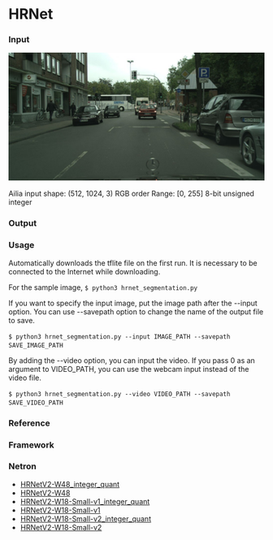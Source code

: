 # HRNet
### Input

<img src="test.png" width="640px">

Ailia input shape: (512, 1024, 3) RGB order Range: [0, 255] 8-bit unsigned integer

### Output


### Usage
Automatically downloads the tflite file on the first run. It is necessary to be connected to the Internet while downloading.

For the sample image, 
`$ python3 hrnet_segmentation.py`

If you want to specify the input image, put the image path after the --input option.
You can use --savepath option to change the name of the output file to save.

`$ python3 hrnet_segmentation.py --input IMAGE_PATH --savepath SAVE_IMAGE_PATH`

By adding the --video option, you can input the video.
If you pass 0 as an argument to VIDEO_PATH, you can use the webcam input instead of the video file.

`$ python3 hrnet_segmentation.py --video VIDEO_PATH --savepath SAVE_VIDEO_PATH`


### Reference
### Framework
### Netron
- [HRNetV2-W48_integer_quant](https://netron.app/?url=https://storage.googleapis.com/ailia-models-tflite/hrnet/HRNetV2-W48_integer_quant.tflite)
- [HRNetV2-W48](https://netron.app/?url=https://storage.googleapis.com/ailia-models-tflite/hrnet/HRNetV2-W48.tflite)
- [HRNetV2-W18-Small-v1_integer_quant](https://netron.app/?url=https://storage.googleapis.com/ailia-models-tflite/hrnet/HRNetV2-W18-Small-v1_integer_quant.tflite)
- [HRNetV2-W18-Small-v1](https://netron.app/?url=https://storage.googleapis.com/ailia-models-tflite/hrnet/HRNetV2-W18-Small-v1.tflite)
- [HRNetV2-W18-Small-v2_integer_quant](https://netron.app/?url=https://storage.googleapis.com/ailia-models-tflite/hrnet/HRNetV2-W18-Small-v2_integer_quant.tflite)
- [HRNetV2-W18-Small-v2](https://netron.app/?url=https://storage.googleapis.com/ailia-models-tflite/hrnet/HRNetV2-W18-Small-v2.tflite)
